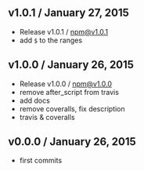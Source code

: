 

## v1.0.1 / January 27, 2015
- Release v1.0.1 / npm@v1.0.1
- add `$` to the ranges

## v1.0.0 / January 26, 2015
- Release v1.0.0 / npm@v1.0.0
- remove after_script from travis
- add docs
- remove coveralls, fix description
- travis & coveralls

## v0.0.0 / January 26, 2015
- first commits